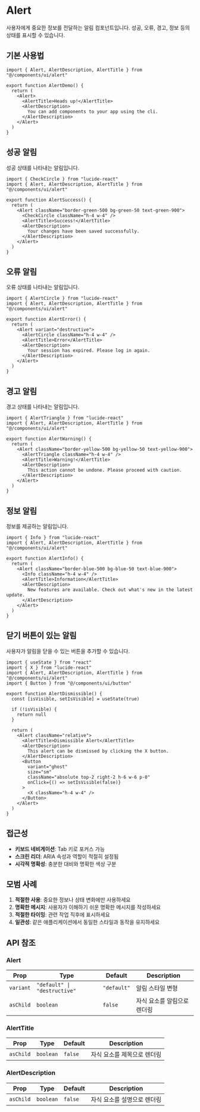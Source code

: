 # Alert

사용자에게 중요한 정보를 전달하는 알림 컴포넌트입니다. 성공, 오류, 경고, 정보 등의 상태를 표시할 수 있습니다.

## 기본 사용법

```tsx
import { Alert, AlertDescription, AlertTitle } from "@/components/ui/alert"

export function AlertDemo() {
  return (
    <Alert>
      <AlertTitle>Heads up!</AlertTitle>
      <AlertDescription>
        You can add components to your app using the cli.
      </AlertDescription>
    </Alert>
  )
}
```

## 성공 알림

성공 상태를 나타내는 알림입니다.

```tsx
import { CheckCircle } from "lucide-react"
import { Alert, AlertDescription, AlertTitle } from "@/components/ui/alert"

export function AlertSuccess() {
  return (
    <Alert className="border-green-500 bg-green-50 text-green-900">
      <CheckCircle className="h-4 w-4" />
      <AlertTitle>Success!</AlertTitle>
      <AlertDescription>
        Your changes have been saved successfully.
      </AlertDescription>
    </Alert>
  )
}
```

## 오류 알림

오류 상태를 나타내는 알림입니다.

```tsx
import { AlertCircle } from "lucide-react"
import { Alert, AlertDescription, AlertTitle } from "@/components/ui/alert"

export function AlertError() {
  return (
    <Alert variant="destructive">
      <AlertCircle className="h-4 w-4" />
      <AlertTitle>Error</AlertTitle>
      <AlertDescription>
        Your session has expired. Please log in again.
      </AlertDescription>
    </Alert>
  )
}
```

## 경고 알림

경고 상태를 나타내는 알림입니다.

```tsx
import { AlertTriangle } from "lucide-react"
import { Alert, AlertDescription, AlertTitle } from "@/components/ui/alert"

export function AlertWarning() {
  return (
    <Alert className="border-yellow-500 bg-yellow-50 text-yellow-900">
      <AlertTriangle className="h-4 w-4" />
      <AlertTitle>Warning!</AlertTitle>
      <AlertDescription>
        This action cannot be undone. Please proceed with caution.
      </AlertDescription>
    </Alert>
  )
}
```

## 정보 알림

정보를 제공하는 알림입니다.

```tsx
import { Info } from "lucide-react"
import { Alert, AlertDescription, AlertTitle } from "@/components/ui/alert"

export function AlertInfo() {
  return (
    <Alert className="border-blue-500 bg-blue-50 text-blue-900">
      <Info className="h-4 w-4" />
      <AlertTitle>Information</AlertTitle>
      <AlertDescription>
        New features are available. Check out what's new in the latest update.
      </AlertDescription>
    </Alert>
  )
}
```

## 닫기 버튼이 있는 알림

사용자가 알림을 닫을 수 있는 버튼을 추가할 수 있습니다.

```tsx
import { useState } from "react"
import { X } from "lucide-react"
import { Alert, AlertDescription, AlertTitle } from "@/components/ui/alert"
import { Button } from "@/components/ui/button"

export function AlertDismissible() {
  const [isVisible, setIsVisible] = useState(true)

  if (!isVisible) {
    return null
  }

  return (
    <Alert className="relative">
      <AlertTitle>Dismissible Alert</AlertTitle>
      <AlertDescription>
        This alert can be dismissed by clicking the X button.
      </AlertDescription>
      <Button
        variant="ghost"
        size="sm"
        className="absolute top-2 right-2 h-6 w-6 p-0"
        onClick={() => setIsVisible(false)}
      >
        <X className="h-4 w-4" />
      </Button>
    </Alert>
  )
}
```

## 접근성

- **키보드 네비게이션**: Tab 키로 포커스 가능
- **스크린 리더**: ARIA 속성과 역할이 적절히 설정됨
- **시각적 명확성**: 충분한 대비와 명확한 색상 구분

## 모범 사례

1. **적절한 사용**: 중요한 정보나 상태 변화에만 사용하세요
2. **명확한 메시지**: 사용자가 이해하기 쉬운 명확한 메시지를 작성하세요
3. **적절한 타이밍**: 관련 작업 직후에 표시하세요
4. **일관성**: 같은 애플리케이션에서 동일한 스타일과 동작을 유지하세요

## API 참조

### Alert

| Prop | Type | Default | Description |
|------|------|---------|-------------|
| `variant` | `"default" \| "destructive"` | `"default"` | 알림 스타일 변형 |
| `asChild` | `boolean` | `false` | 자식 요소를 알림으로 렌더링 |

### AlertTitle

| Prop | Type | Default | Description |
|------|------|---------|-------------|
| `asChild` | `boolean` | `false` | 자식 요소를 제목으로 렌더링 |

### AlertDescription

| Prop | Type | Default | Description |
|------|------|---------|-------------|
| `asChild` | `boolean` | `false` | 자식 요소를 설명으로 렌더링 |
